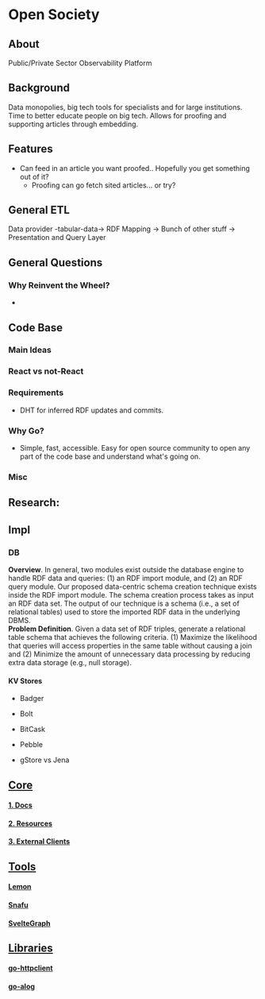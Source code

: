 # Open Society

## About
Public/Private Sector Observability Platform

## Background
Data monopolies, big tech tools for specialists and for large institutions. Time to better educate people on big tech. Allows for proofing and supporting articles through embedding. 

## Features
- Can feed in an article you want proofed.. Hopefully you get something out of it? 
  - Proofing can go fetch sited articles... or try?

## General ETL
Data provider -tabular-data-> RDF Mapping -> Bunch of other stuff -> Presentation and Query Layer

## General Questions
### Why Reinvent the Wheel?
- 

## Code Base

### Main Ideas

### React vs not-React

### Requirements
- DHT for inferred RDF updates and commits. 

### Why Go?
- Simple, fast, accessible. Easy for open source community to open any part of the code base and understand what's going on.







### Misc

## Research:

## Impl
### DB
**Overview**. In general, two modules exist outside the
database engine to handle RDF data and queries: (1) an RDF
import module, and (2) an RDF query module. Our proposed
data-centric schema creation technique exists inside the RDF
import module. The schema creation process takes as input an
RDF data set. The output of our technique is a schema (i.e., a
set of relational tables) used to store the imported RDF data
in the underlying DBMS.  
**Problem Definition**. Given a data set of RDF triples,
generate a relational table schema that achieves the following
criteria. (1) Maximize the likelihood that queries will access
properties in the same table without causing a join and
(2) Minimize the amount of unnecessary data processing by
reducing extra data storage (e.g., null storage).  

#### KV Stores
- Badger
- Bolt
- BitCask
- Pebble

- gStore vs Jena

<!--

**Here are some ideas to get you started:**

🙋‍♀️ A short introduction - what is your organization all about?
🌈 Contribution guidelines - how can the community get involved?
👩‍💻 Useful resources - where can the community find your docs? Is there anything else the community should know?
🍿 Fun facts - what does your team eat for breakfast?
🧙 Remember, you can do mighty things with the power of [Markdown](https://docs.github.com/github/writing-on-github/getting-started-with-writing-and-formatting-on-github/basic-writing-and-formatting-syntax)
-->
  
## [Core](#core)
#### [1. Docs](github.com/OpenSocietyPlatform/docs)  
#### [2. Resources](github.com/OpenSocietyPlatform/resources)
#### [3. External Clients](github.com/OpenSocietyPlatform/resources)
  
## [Tools](#tools)
#### [Lemon](github.com/OpenSocietyPlatform/lemon)
#### [Snafu](github.com/OpenSocietyPlatform/snafu)
#### [SvelteGraph](github.com/OpenSocietyPlatform/sveltegraph)
  
## [Libraries](#libraries)
#### [go-httpclient](github.com/OpenSocietyPlatform/go-httpclient)
#### [go-alog](github.com/OpenSocietyPlatform/go-alog)
